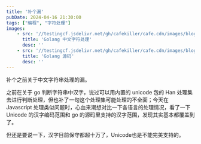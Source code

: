 ```yaml
---
title: '补个漏'
pubDate: 2024-04-16 21:30:00
tags: ["编程", "字符处理"]
images:
    - src: '//testingcf.jsdelivr.net/gh/cafekiller/cafe.cdn/images/blogs/note202404161.png'
      title: 'Golang 中文字符处理'
      desc: ''
    - src: '//testingcf.jsdelivr.net/gh/cafekiller/cafe.cdn/images/blogs/note202404162.png'
      title: 'Golang 源码'
      desc: ''
---
```

补个之前关于中文字符串处理的漏。

之前在关于 go 判断字符串中汉字，说过可以用内置的 unicode 包的 Han 处理集去进行判断处理，但也补了一句这个处理集可能处理的不全面；今天在 Javascript 处理类似问题时，心血来潮想对比一下各语言的处理情况，看了一下 Unicode 的汉字编码范围和 go 的源码里支持的汉字范围，发现其实基本都覆盖到了。

但还是要说一下，汉字目前保守都超十万了，Unicode也是不能完美支持的。